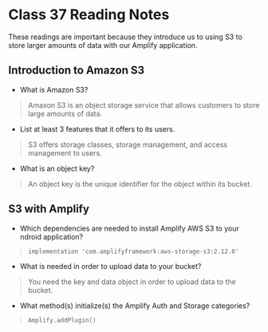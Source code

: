 # Class 37 Reading Notes

These readings are important because they introduce us to using S3 to store larger amounts of data with our Amplify application.

## Introduction to Amazon S3

- What is Amazon S3?

> Amaxon S3 is an object storage service that allows customers to store large amounts of data.

- List at least 3 features that it offers to its users.

> S3 offers storage classes, storage management, and access management to users.

- What is an object key?

> An object key is the unique identifier for the object within its bucket.

## S3 with Amplify

- Which dependencies are needed to install Amplify AWS S3 to your ndroid application?

> `implementation 'com.amplifyframework:aws-storage-s3:2.12.0'`

- What is needed in order to upload data to your bucket?

> You need the key and data object in order to upload data to the bucket.

- What method(s) initialize(s) the Amplify Auth and Storage categories?

> `Amplify.addPlugin()`
